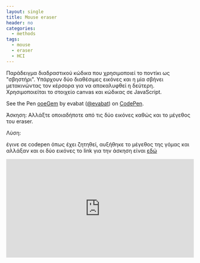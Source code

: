 ```yaml
---
layout: single
title: Mouse eraser
header: no
categories:
  - methods
tags:
  - mouse
  - eraser
  - HCI
---
```


Παράδειγμα διαδραστικού κώδικα που χρησιμοποιεί το ποντίκι ως "σβηστήρι". Υπάρχουν δύο διαθέσιμες εικόνες και η μία σβήνει μετακινώντας τον κέρσορα για να αποκαλυφθεί η δεύτερη. Χρησιμοποιείται το στοιχείο canvas και κώδικας σε JavaScript.

<p data-height="350" data-theme-id="0" data-slug-hash="ooeGem" data-default-tab="result" data-user="evabat" class='codepen'>See the Pen <a href='https://codepen.io/evabat/pen/ooeGem'>ooeGem</a> by evabat (<a href='https://codepen.io/evabat'>@evabat</a>) on <a href='https://codepen.io'>CodePen</a>.</p>
<script async src="//assets.codepen.io/assets/embed/ei.js"></script>

Άσκηση: Αλλάξτε οποιαδήποτε από τις δύο εικόνες καθώς και το μέγεθος του eraser.

Λύση:

έγινε σε codepen όπως έχει ζητηθεί, αυξήθηκε το μέγεθος της γόμας και αλλάξαν και οι δύο εικόνες το link για την άσκηση είναι [εδώ](https://codepen.io/michail-kavvadias/pen/vYKjaMr)

<iframe height="265" style="width: 100%;" scrolling="no" title="Image erasing with cursor" src="https://codepen.io/michail-kavvadias/embed/vYKjaMr?height=265&theme-id=dark&default-tab=js,result" frameborder="no" loading="lazy" allowtransparency="true" allowfullscreen="true">
  See the Pen <a href='https://codepen.io/michail-kavvadias/pen/vYKjaMr'>Image erasing with cursor</a> by Michail K.
  (<a href='https://codepen.io/michail-kavvadias'>@michail-kavvadias</a>) on <a href='https://codepen.io'>CodePen</a>.
</iframe>
